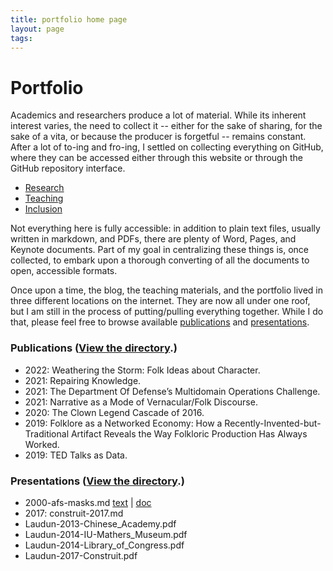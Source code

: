 ```yaml
---
title: portfolio home page
layout: page
tags: 
---
```



# Portfolio

Academics and researchers produce a lot of material. While its inherent interest varies, the need to collect it -- either for the sake of sharing, for the sake of a vita, or because the producer is forgetful -- remains constant. After a lot of to-ing and fro-ing, I settled on collecting everything on GitHub, where they can be accessed either through this website or through the GitHub repository interface.

- [Research](statement-research.md)
- [Teaching](statement-teaching.md)
- [Inclusion](statement-inclusion.md)

Not everything here is fully accessible: in addition to plain text files, usually written in markdown, and PDFs, there are plenty of Word, Pages, and Keynote documents. Part of my goal in centralizing these things is, once collected, to embark upon a thorough converting of all the documents to open, accessible formats. 

Once upon a time, the blog, the teaching materials, and the portfolio lived in three different locations on the internet. They are now all under one roof, but I am still in the process of putting/pulling everything together. While I do that, please feel free to browse available [publications][] and [presentations][].

[publications]: https://github.com/johnlaudun/jln/tree/main/portfolio/publications
[presentations]: https://github.com/johnlaudun/jln/tree/main/portfolio/presentations


### Publications ([View the directory](publications/).)

- 2022: Weathering the Storm: Folk Ideas about Character.
- 2021: Repairing Knowledge.
- 2021: The Department Of Defense’s Multidomain Operations Challenge.
- 2021: Narrative as a Mode of Vernacular/Folk Discourse.
- 2020: The Clown Legend Cascade of 2016.
- 2019: Folklore as a Networked Economy: How a Recently-Invented-but-Traditional Artifact Reveals the Way Folkloric Production Has Always Worked.
- 2019: TED Talks as Data.

### Presentations ([View the directory](presentations/).)
- 2000-afs-masks.md [text]() | [doc](masks.doc)
- 2017: construit-2017.md
- Laudun-2013-Chinese_Academy.pdf
- Laudun-2014-IU-Mathers_Museum.pdf
- Laudun-2014-Library_of_Congress.pdf
- Laudun-2017-Construit.pdf

